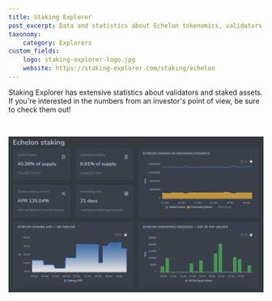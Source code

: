```yaml
---
title: Staking Explorer
post_excerpt: Data and statistics about Echelon tokenomics, validators and staked assets
taxonomy:
    category: Explorers
custom_fields:
    logo: staking-explorer-logo.jpg
    website: https://staking-explorer.com/staking/echelon
---
```

Staking Explorer has extensive statistics about validators and staked assets. If you're interested in the numbers from an investor's point of view, be sure to check them out!

&nbsp;

[![Staking Explorer](/_images/staking-explorer-pic1.png "Staking Explorer")](https://staking-explorer.com/staking/echelon)
